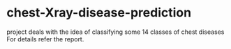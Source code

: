 # chest-Xray-disease-prediction
project deals with the idea of classifying some 14 classes of chest diseases
For details refer the report.
